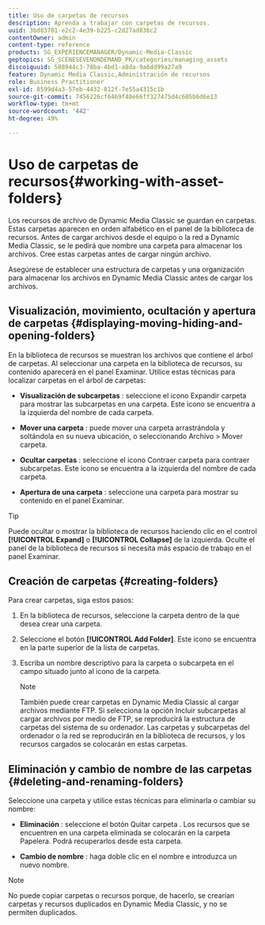 ```yaml
---
title: Uso de carpetas de recursos
description: Aprenda a trabajar con carpetas de recursos.
uuid: 3bd83701-e2c2-4e39-b225-c2d27ad836c2
contentOwner: admin
content-type: reference
products: SG_EXPERIENCEMANAGER/Dynamic-Media-Classic
geptopics: SG_SCENESEVENONDEMAND_PK/categories/managing_assets
discoiquuid: 588944c3-78ba-4bd1-a8da-9a6dd99a27a9
feature: Dynamic Media Classic,Administración de recursos
role: Business Practitioner
exl-id: 8599d4a3-57eb-4432-812f-7e55a4315c1b
source-git-commit: 7456226cf6469f40e66ff327475d4c605b6d6e13
workflow-type: tm+mt
source-wordcount: '442'
ht-degree: 49%

---
```


# Uso de carpetas de recursos{#working-with-asset-folders}

Los recursos de archivo de Dynamic Media Classic se guardan en carpetas. Estas carpetas aparecen en orden alfabético en el panel de la biblioteca de recursos. Antes de cargar archivos desde el equipo o la red a Dynamic Media Classic, se le pedirá que nombre una carpeta para almacenar los archivos. Cree estas carpetas antes de cargar ningún archivo.

Asegúrese de establecer una estructura de carpetas y una organización para almacenar los archivos en Dynamic Media Classic antes de cargar los archivos.

## Visualización, movimiento, ocultación y apertura de carpetas {#displaying-moving-hiding-and-opening-folders}

En la biblioteca de recursos se muestran los archivos que contiene el árbol de carpetas. Al seleccionar una carpeta en la biblioteca de recursos, su contenido aparecerá en el panel Examinar. Utilice estas técnicas para localizar carpetas en el árbol de carpetas:

* **Visualización de subcarpetas** : seleccione el icono Expandir carpeta para mostrar las subcarpetas en una carpeta. Este icono se encuentra a la izquierda del nombre de cada carpeta.

* **Mover una carpeta** : puede mover una carpeta arrastrándola y soltándola en su nueva ubicación, o seleccionando Archivo > Mover carpeta.

* **Ocultar carpetas** : seleccione el icono Contraer carpeta para contraer subcarpetas. Este icono se encuentra a la izquierda del nombre de cada carpeta.

* **Apertura de una carpeta** : seleccione una carpeta para mostrar su contenido en el panel Examinar.

>[!TIP]
>
>Puede ocultar o mostrar la biblioteca de recursos haciendo clic en el control **[!UICONTROL Expand]** o **[!UICONTROL Collapse]** de la izquierda. Oculte el panel de la biblioteca de recursos si necesita más espacio de trabajo en el panel Examinar.

## Creación de carpetas {#creating-folders}

Para crear carpetas, siga estos pasos:

1. En la biblioteca de recursos, seleccione la carpeta dentro de la que desea crear una carpeta.
1. Seleccione el botón **[!UICONTROL Add Folder]**. Este icono se encuentra en la parte superior de la lista de carpetas.
1. Escriba un nombre descriptivo para la carpeta o subcarpeta en el campo situado junto al icono de la carpeta.

   >[!NOTE]
   >
   >También puede crear carpetas en Dynamic Media Classic al cargar archivos mediante FTP. Si selecciona la opción Incluir subcarpetas al cargar archivos por medio de FTP, se reproducirá la estructura de carpetas del sistema de su ordenador. Las carpetas y subcarpetas del ordenador o la red se reproducirán en la biblioteca de recursos, y los recursos cargados se colocarán en estas carpetas.

## Eliminación y cambio de nombre de las carpetas {#deleting-and-renaming-folders}

Seleccione una carpeta y utilice estas técnicas para eliminarla o cambiar su nombre:

* **Eliminación** : seleccione el botón Quitar carpeta . Los recursos que se encuentren en una carpeta eliminada se colocarán en la carpeta Papelera. Podrá recuperarlos desde esta carpeta.

* **Cambio de nombre** : haga doble clic en el nombre e introduzca un nuevo nombre.

>[!NOTE]
>
>No puede copiar carpetas o recursos porque, de hacerlo, se crearían carpetas y recursos duplicados en Dynamic Media Classic, y no se permiten duplicados.
